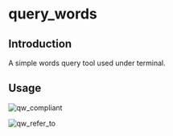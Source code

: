 # query_words

## Introduction
A simple words query tool used under terminal.


## Usage

![qw_compliant](https://github.com/louieCrusher/query_words/blob/master/res/qw_compliant.png)

![qw_refer_to](https://github.com/louieCrusher/query_words/blob/master/res/qw_refer_to.png)
